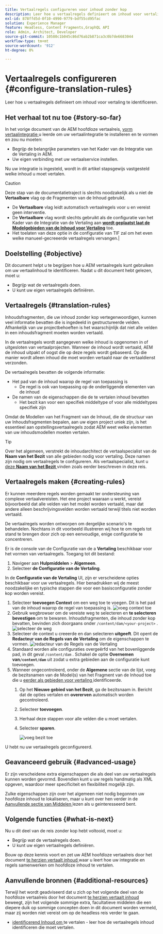```yaml
---
title: Vertaalregels configureren voor inhoud zonder kop
description: Leer hoe u vertaalregels definieert om inhoud voor vertaling te identificeren.
exl-id: 878ffd5d-0f10-4990-9779-bdf55cd95fac
solution: Experience Manager
feature: Headless, Content Fragments,GraphQL API
role: Admin, Architect, Developer
source-git-commit: 10580c1b045c86d76ab2b871ca3c0b7de6683044
workflow-type: tm+mt
source-wordcount: '912'
ht-degree: 0%

---
```


# Vertaalregels configureren {#configure-translation-rules}

Leer hoe u vertaalregels definieert om inhoud voor vertaling te identificeren.

## Het verhaal tot nu toe {#story-so-far}

In het vorige document van de AEM hoofdloze vertaalreis, [ vorm vertaalintegratie ](configure-connector.md) u leerde om uw vertaalintegratie te installeren en te vormen en zou nu moeten:

* Begrijp de belangrijke parameters van het Kader van de Integratie van de Vertaling in AEM.
* Uw eigen verbinding met uw vertaalservice instellen.

Nu uw integratie is ingesteld, wordt in dit artikel stapsgewijs vastgesteld welke inhoud u moet vertalen.

>[!CAUTION]
>
>Deze stap van de documentatietraject is slechts noodzakelijk als u niet de **Vertaalbare** vlag op de Fragmenten van de Inhoud gebruikt.
>
>* De **Vertaalbare** vlag leidt automatisch vertaalregels voor u en vereist geen interventie.
>* De **Vertaalbare** vlag wordt slechts gebruikt als de configuratie van het Kader van de Integratie van de Vertaling aan **[wordt geplaatst laat de Modelgebieden van de Inhoud voor Vertaling](/help/sites-cloud/administering/translation/integration-framework.md)** toe.
>* Het toelaten van deze optie in de configuratie van TIF zal om het even welke manueel-gecreeerde vertaalregels vervangen.|

## Doelstelling {#objective}

Dit document helpt u te begrijpen hoe u AEM vertaalregels kunt gebruiken om uw vertaalinhoud te identificeren. Nadat u dit document hebt gelezen, moet u:

* Begrijp wat de vertaalregels doen.
* U kunt uw eigen vertaalregels definiëren.

## Vertaalregels {#translation-rules}

Inhoudsfragmenten, die uw inhoud zonder kop vertegenwoordigen, kunnen veel informatie bevatten die is ingedeeld in gestructureerde velden. Afhankelijk van uw projectbehoeften is het waarschijnlijk dat niet alle velden in een inhoudsfragment moeten worden vertaald.

In de vertaalregels wordt aangegeven welke inhoud is opgenomen in of uitgesloten van vertaalprojecten. Wanneer de inhoud wordt vertaald, AEM de inhoud uitpakt of oogst die op deze regels wordt gebaseerd. Op die manier wordt alleen inhoud die moet worden vertaald naar de vertaaldienst verzonden.

De vertaalregels bevatten de volgende informatie:

* Het pad van de inhoud waarop de regel van toepassing is
   * De regel is ook van toepassing op de onderliggende elementen van de inhoud
* De namen van de eigenschappen die de te vertalen inhoud bevatten
   * Het bezit kan voor een specifiek middeltype of voor alle middeltypes specifiek zijn

Omdat de Modellen van het Fragment van de Inhoud, die de structuur van uw Inhoudsfragmenten bepalen, aan uw eigen project uniek zijn, is het essentieel aan opstellingsvertaalregels zodat AEM weet welke elementen van uw inhoudsmodellen moeten vertalen.

>[!TIP]
>
>Over het algemeen, verstrekt de inhoudarchitect de vertaalspecialist van de **Naam van het Bezit** van alle gebieden nodig voor vertaling. Deze namen zijn nodig om vertaalregels te configureren. Als vertaalspecialist, kunt u [ deze **Naam van het Bezit** ](getting-started.md#content-modlels) vinden zoals eerder beschreven in deze reis.

## Vertaalregels maken {#creating-rules}

Er kunnen meerdere regels worden gemaakt ter ondersteuning van complexe vertaalvereisten. Het ene project waaraan u werkt, vereist bijvoorbeeld dat alle velden van het model worden vertaald, maar dat andere alleen beschrijvingsvelden worden vertaald terwijl titels niet worden vertaald.

De vertaalregels worden ontworpen om dergelijke scenario&#39;s te behandelen. Nochtans in dit voorbeeld illustreren wij hoe te om regels tot stand te brengen door zich op een eenvoudige, enige configuratie te concentreren.

Er is de console van de Configuratie van de a **Vertaling** beschikbaar voor het vormen van vertaalregels. Toegang tot dit bestand:

1. Navigeer aan **Hulpmiddelen** > **Algemeen**.
1. Selecteer **de Configuratie van de Vertaling**.

In de **Configuratie van de Vertaling** UI, zijn er verscheidene opties beschikbaar voor uw vertaalregels. Hier benadrukken wij de meest noodzakelijke en typische stappen die voor een basisconfiguratie zonder kop worden vereist.

1. Selecteer **toevoegen Context** om een weg toe te voegen. Dit is het pad van de inhoud waarop de regel van toepassing is.
   ![ voeg context ](assets/add-translation-context.png) toe
1. Gebruik wegbrowser om de vereiste weg te selecteren en **te selecteren bevestigen** om te bewaren. Inhoudsfragmenten, die inhoud zonder kop bevatten, bevinden zich doorgaans onder `/content/dam/<your-project>` .
   ![ selecteer de weg ](assets/select-context.png)
1. Selecteer de context u creeerde en dan selecteren **uitgeeft**. Dit opent de **Redacteur van de Regels van de Vertaling** om de eigenschappen te vormen.
   ![ redacteur van de Regels van de Vertaling ](assets/translation-rules-editor.png)
1. Standaard worden alle configuraties overgeërfd van het bovenliggende pad, in dit geval `/content/dam` . Schakel de optie **Overnemen van`/content/dam`** uit zodat u extra gebieden aan de configuratie kunt toevoegen.
1. Wanneer ongecontroleerd, onder de **Algemene** sectie van de lijst, voeg de bezitsnamen van de Model(s) van het Fragment van de Inhoud toe die u [ eerder als gebieden voor vertaling ](getting-started.md#content-models) identificeerde.
   1. Op het **Nieuwe gebied van het Bezit**, ga de bezitsnaam in. Bericht dat de opties **&#x200B;**&#x200B;vertalen en **overerven** automatisch worden gecontroleerd.
   1. Selecteer **toevoegen**.
   1. Herhaal deze stappen voor alle velden die u moet vertalen.
   1. Selecteer **sparen**.

      ![ voeg bezit ](assets/add-property.png) toe

U hebt nu uw vertaalregels geconfigureerd.

## Geavanceerd gebruik {#advanced-usage}

Er zijn verscheidene extra eigenschappen die als deel van uw vertaalregels kunnen worden gevormd. Bovendien kunt u uw regels handmatig als XML opgeven, waardoor meer specificiteit en flexibiliteit mogelijk zijn.

Zulke eigenschappen zijn over het algemeen niet nodig begonnen uw hoofdloze inhoud te lokaliseren, maar u kunt over hen verder in de [ Aanvullende sectie van Middelen ](#additional-resources) lezen als u geinteresseerd bent.

## Volgende functies {#what-is-next}

Nu u dit deel van de reis zonder kop hebt voltooid, moet u:

* Begrijp wat de vertaalregels doen.
* U kunt uw eigen vertaalregels definiëren.

Bouw op deze kennis voort en zet uw AEM hoofdloze vertaalreis door het document [ te herzien vertaalt inhoud ](translate-content.md) waar u leert hoe uw integratie en regels samenwerken om hoofdloze inhoud te vertalen.

## Aanvullende bronnen {#additional-resources}

Terwijl het wordt geadviseerd dat u zich op het volgende deel van de hoofdloze vertaalreis door het document [ te herzien vertaalt inhoud ](translate-content.md) beweegt, zijn het volgende sommige extra, facultatieve middelen die een diepere duik op sommige concepten doen in dit document worden vermeld, maar zij worden niet vereist om op de headless reis verder te gaan.

* [ identificerend Inhoud om ](/help/sites-cloud/administering/translation/rules.md) te vertalen - leer hoe de vertaalregels inhoud identificeren die moet vertalen.

